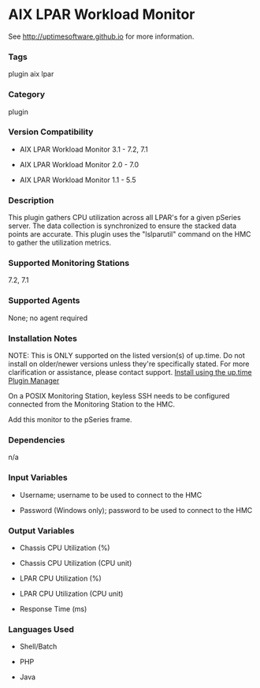 # AIX LPAR Workload Monitor

See http://uptimesoftware.github.io for more information.

### Tags 
 plugin   aix   lpar  

### Category

plugin

### Version Compatibility


  
* AIX LPAR Workload Monitor 3.1 - 7.2, 7.1
  

  
* AIX LPAR Workload Monitor 2.0 - 7.0
  

  
* AIX LPAR Workload Monitor 1.1 - 5.5
  


### Description
This plugin gathers CPU utilization across all LPAR's for a given pSeries server. The data collection is synchronized to ensure the stacked data points are accurate. This plugin uses the "lslparutil" command on the HMC to gather the utilization metrics.


### Supported Monitoring Stations

7.2, 7.1

### Supported Agents
None; no agent required

### Installation Notes
<p>NOTE: This is ONLY supported on the listed version(s) of up.time. Do not install on older/newer versions unless they're specifically stated. For more clarification or assistance, please contact support.
<a href="https://github.com/uptimesoftware/uptime-plugin-manager">Install using the up.time Plugin Manager</a></p>

<p>On a POSIX Monitoring Station, keyless SSH needs to be configured connected from the Monitoring Station to the HMC.</p>

<p>Add this monitor to the pSeries frame.</p>


### Dependencies
<p>n/a</p>


### Input Variables

* Username; username to be used to connect to the HMC

* Password (Windows only); password to be used to connect to the HMC


### Output Variables


* Chassis CPU Utilization (%)

* Chassis CPU Utilization (CPU unit)

* LPAR CPU Utilization (%)

* LPAR CPU Utilization (CPU unit)

* Response Time (ms)


### Languages Used

* Shell/Batch

* PHP

* Java

